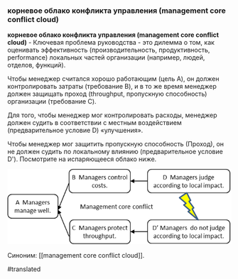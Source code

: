 ### корневое облако конфликта управления (management core conflict cloud)

**корневое облако конфликта управления (management core conflict cloud)** - Ключевая проблема руководства - это дилемма о том, как оценивать эффективность (производительность, продуктивность, performance) локальных частей организации (например, людей, отделов, функций).

Чтобы менеджер считался хорошо работающим (цель A), он должен контролировать затраты (требование B), и в то же время менеджер должен защищать проход (throughput, пропускную способность) организации (требование C).

Для того, чтобы менеджер мог контролировать расходы, менеджер должен судить в соответствии с местным воздействием (предварительное условие D) «улучшения».

Чтобы менеджер мог защитить пропускную способность (Проход), он не должен судить по локальному влиянию (предварительное условие D\'). Посмотрите на испаряющееся облако ниже.

![](images/image103.png)

Синоним: [[management core conflict cloud]].

#translated
